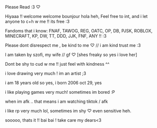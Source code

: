 Please Read :3 ♡

Hiyaaa !! welcome welcome bounjour hola heh,
Feel free to int, and i let anyone to c+h w me !! its free :3

Fandoms that i know:
FNAF, TAWOG, REG, OATC, OP, DB, PJSK, ROBLOX, MINECRAFT, KP, DW, TT, DDD, JJK, FNF, ANY !! :3

Please dont disrespect me , be kind to me ♡ // i am kind trust me :3 

I am taken by szofi, my wife // gf ♡ [shes freaky so yes i love her]

Dont be shy to cud w me !! just feel with kindness ^^

i love drawing very much ! im an artist ;3

i am 18 years old so yes, i born 2006 oct 29, yes

i like playing games very much! sometimes im bored :P

when im afk .. that means i am watching tiktok / afk

i like rp very much lol,
sometimes im shy ♡ even sensitive heh.

sooooo, thats it !! bai bai ! take care my dears<3
